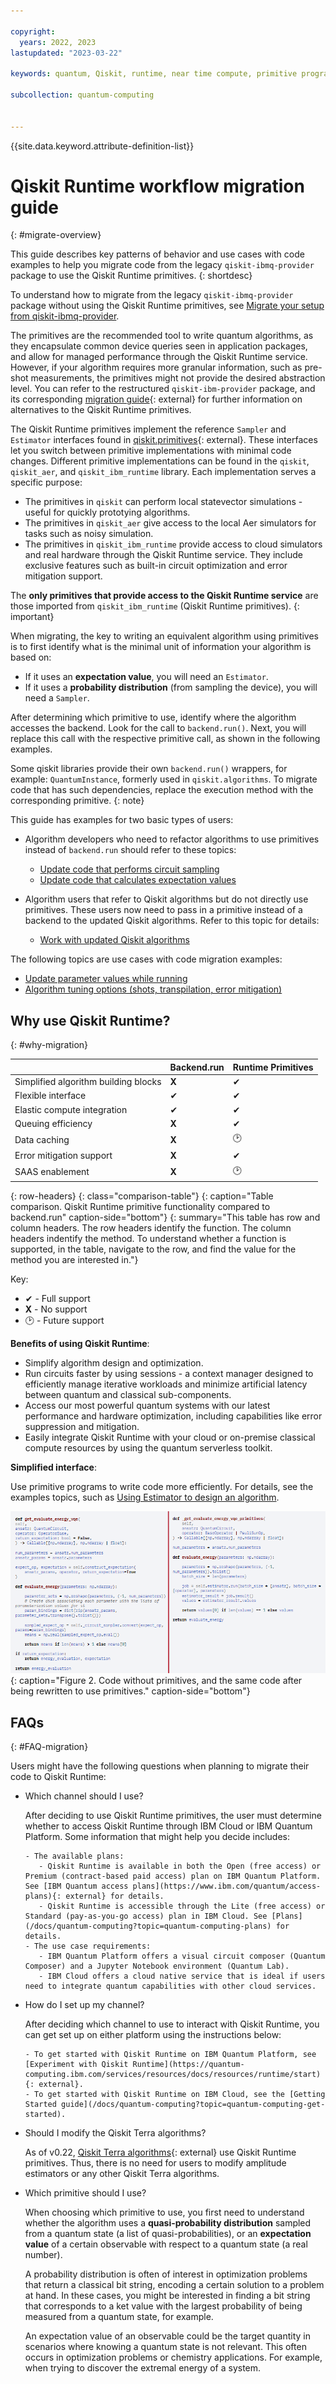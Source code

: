 ```yaml
---

copyright:
  years: 2022, 2023
lastupdated: "2023-03-22"

keywords: quantum, Qiskit, runtime, near time compute, primitive programs, IBM Quantum Platform

subcollection: quantum-computing


---
```



{{site.data.keyword.attribute-definition-list}}

# Qiskit Runtime workflow migration guide
{: #migrate-overview}

This guide describes key patterns of behavior and use cases with code
examples to help you migrate code from the legacy `qiskit-ibmq-provider`
package to use the Qiskit Runtime primitives.
{: shortdesc}

To understand how to migrate from the legacy `qiskit-ibmq-provider`
package without using the Qiskit Runtime primitives, see [Migrate your setup from qiskit-ibmq-provider](/docs/quantum-computing?topic=quantum-computing-migrate-setup).

The primitives are the recommended tool to write quantum algorithms, as
they encapsulate common device queries seen in application packages, and
allow for managed performance through the Qiskit Runtime service.
However, if your algorithm requires more granular information, such as
pre-shot measurements, the primitives might not provide the desired
abstraction level. You can refer to the restructured
`qiskit-ibm-provider` package, and its corresponding [migration guide](https://qiskit.org/ecosystem/ibm-provider/tutorials/Migration_Guide_from_qiskit-ibmq-provider.html){: external}
for further information on alternatives to the Qiskit Runtime
primitives.

The Qiskit Runtime primitives implement the reference `Sampler` and
`Estimator` interfaces found in
[qiskit.primitives](https://qiskit.org/documentation/apidoc/primitives.html){: external}.
These interfaces let you switch between primitive implementations with
minimal code changes. Different primitive implementations can be found
in the `qiskit`, `qiskit_aer`, and `qiskit_ibm_runtime` library. Each
implementation serves a specific purpose:

- The primitives in `qiskit` can perform local statevector simulations - useful for quickly prototying algorithms.
- The primitives in `qiskit_aer` give access to the local Aer simulators for tasks such as noisy simulation.
- The primitives in `qiskit_ibm_runtime` provide access to cloud simulators and real hardware through the Qiskit Runtime service. They include exclusive features such as built-in circuit optimization and error mitigation support.

The **only primitives that provide access to the Qiskit Runtime service** are those imported from `qiskit_ibm_runtime` (Qiskit Runtime primitives).
{: important}

When migrating, the key to writing an equivalent algorithm using
primitives is to first identify what is the minimal unit of information
your algorithm is based on:

- If it uses an **expectation value**, you will need an `Estimator`.
- If it uses a **probability distribution** (from sampling the device), you will need a `Sampler`.

After determining which primitive to use, identify where the algorithm
accesses the backend. Look for the call to `backend.run()`. Next, you
will replace this call with the respective primitive call, as shown in
the following examples.

Some qiskit libraries provide their own `backend.run()` wrappers, for
example: `QuantumInstance`, formerly used in `qiskit.algorithms`. To
migrate code that has such dependencies, replace the execution method
with the corresponding primitive.
{: note}

This guide has examples for two basic types of users:

- Algorithm developers who need to refactor algorithms to use primitives instead of `backend.run` should refer to these topics:
   - [Update code that performs circuit sampling](/docs/quantum-computing?topic=quantum-computing-migrate-sampler)
   - [Update code that calculates expectation values](/docs/quantum-computing?topic=quantum-computing-migrate-estimator)

- Algorithm users that refer to Qiskit algorithms but do not directly use primitives. These users now need to pass in a primitive instead of a backend to the updated Qiskit algorithms. Refer to this topic for details:
   - [Work with updated Qiskit algorithms](/docs/quantum-computing?topic=quantum-computing-migrate-qiskit-alg)

The following topics are use cases with code migration examples:

- [Update parameter values while running](/docs/quantum-computing?topic=quantum-computing-migrate-update-parm)
- [Algorithm tuning options (shots, transpilation, error mitigation)](/docs/quantum-computing?topic=quantum-computing-migrate-tuning)

## Why use Qiskit Runtime?
{: #why-migration}

|  | Backend.run | Runtime Primitives |
|-----|-----|-----|
| Simplified algorithm building blocks | **X** | ✔ |
| Flexible interface | ✔ | ✔ |
| Elastic compute integration | ✔ | ✔ |
| Queuing efficiency | **X** | ✔ |
| Data caching | **X** |🕑 |
| Error mitigation support | **X** | ✔ |
| SAAS enablement | **X** | 🕑 |
{: row-headers}
{: class="comparison-table"}
{: caption="Table comparison. Qiskit Runtime primitive functionality compared to backend.run" caption-side="bottom"}
{: summary="This table has row and column headers. The row headers identify the function. The column headers indentify the method. To understand whether a function is supported, in the table, navigate to the row, and find the value for the method you are interested in."}

Key:
* ✔ - Full support
* **X** - No support
* 🕑 - Future support

**Benefits of using Qiskit Runtime**:

- Simplify algorithm design and optimization.
- Run circuits faster by using sessions - a context manager designed to efficiently manage iterative workloads and minimize artificial latency between quantum and classical sub-components.
- Access our most powerful quantum systems with our latest performance and hardware optimization, including capabilities like error suppression and mitigation.
- Easily integrate Qiskit Runtime with your cloud or on-premise classical compute resources by using the quantum serverless toolkit.

**Simplified interface**:

Use primitive programs to write code more efficiently. For details, see the examples topics, such as [Using Estimator to design an algorithm](/docs/quantum-computing?topic=quantum-computing-migrate-estimator).

![Code without primitives, and the same code after being rewritten to use primitives.](images/compare-code.png "Code without primitives, and the same code after being rewritten to use primitives."){: caption="Figure 2. Code without primitives, and the same code after being rewritten to use primitives." caption-side="bottom"}

## FAQs
{: #FAQ-migration}

Users might have the following questions when planning to migrate their
code to Qiskit Runtime:

- Which channel should I use?

   After deciding to use Qiskit Runtime primitives, the user must determine
   whether to access Qiskit Runtime through IBM Cloud or IBM Quantum
   Platform. Some information that might help you decide includes:

      - The available plans:
         - Qiskit Runtime is available in both the Open (free access) or Premium (contract-based paid access) plan on IBM Quantum Platform. See [IBM Quantum access plans](https://www.ibm.com/quantum/access-plans){: external} for details.
         - Qiskit Runtime is accessible through the Lite (free access) or Standard (pay-as-you-go access) plan in IBM Cloud. See [Plans](/docs/quantum-computing?topic=quantum-computing-plans) for details.
      - The use case requirements:
         - IBM Quantum Platform offers a visual circuit composer (Quantum Composer) and a Jupyter Notebook environment (Quantum Lab).
         - IBM Cloud offers a cloud native service that is ideal if users need to integrate quantum capabilities with other cloud services.
- How do I set up my channel?

   After deciding which channel to use to interact with Qiskit Runtime, you can get set up on either platform using the instructions below:

      - To get started with Qiskit Runtime on IBM Quantum Platform, see [Experiment with Qiskit Runtime](https://quantum-computing.ibm.com/services/resources/docs/resources/runtime/start){: external}.
      - To get started with Qiskit Runtime on IBM Cloud, see the [Getting Started guide](/docs/quantum-computing?topic=quantum-computing-get-started).
- Should I modify the Qiskit Terra algorithms?

   As of v0.22, [Qiskit Terra algorithms](https://github.com/Qiskit/qiskit-terra/tree/main/qiskit/algorithms){: external} use Qiskit Runtime primitives. Thus, there is no need for users to modify amplitude estimators or any other Qiskit Terra algorithms.
- Which primitive should I use?</summary>

   When choosing which primitive to use, you first need to understand whether the algorithm uses a **quasi-probability distribution** sampled from a quantum state (a list of quasi-probabilities), or an **expectation value** of a certain observable with respect to a quantum state (a real number).

   A probability distribution is often of interest in optimization problems that return a classical bit string, encoding a certain solution to a problem at hand. In these cases, you might be interested in finding a bit string that corresponds to a ket value with the largest probability of being measured from a quantum state, for example.

   An expectation value of an observable could be the target quantity in scenarios where knowing a quantum state is not relevant. This often occurs in optimization problems or chemistry applications. For example, when trying to discover the extremal energy of a system.
